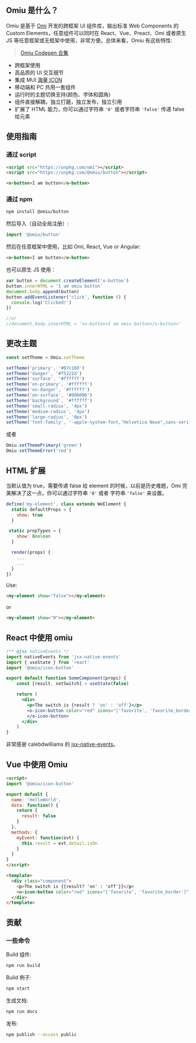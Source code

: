 ## Omiu 是什么？

Omiu 是基于 [Omi](https://github.com/Tencent/omi) 开发的跨框架 UI 组件库，输出标准 Web Components 的 Custom Elements，任意组件可以同时在 React、Vue、Preact、Omi 或者原生 JS 等任意框架或无框架中使用，非常方便。总体来看，Omiu 有这些特性:

> [Omiu Codepen 合集](https://codepen.io/collection/XBJjke)

* 跨框架使用
* 高品质的 UI 交互细节
* 集成 MUI [海量 ICON](https://tencent.github.io/omi/components/icon/demos/icon.html)
* 移动端和 PC 共用一套组件
* 运行时的主题切换支持(颜色、字体和圆角)
* 组件直接解耦，独立打磨，独立发布，独立引用
* 扩展了 HTML 能力，你可以通过字符串 `'0'` 或者字符串 `'false'` 传递 false 给元素

## 使用指南

### 通过 script

```html
<script src="https://unpkg.com/omi"></script>
<script src="https://unpkg.com/@omiu/button"></script>

<o-button>I am button</o-button>
```

### 通过 npm

``` bash
npm install @omiu/button
```

然后导入（自动全局注册）:

```js
import '@omiu/button'
```

然后在任意框架中使用，比如 Omi, React, Vue or Angular:

``` html
<o-button>I am button</o-button>
```

也可以原生 JS 使用：

```js
var button = document.createElement('o-button')
button.innerHTML = 'I am omiu button'
document.body.append(button)
button.addEventListener('click', function () {
  console.log('Clicked!')
})

//or
//document.body.innerHTML = '<o-button>I am omiu button</o-button>'
```

## 更改主题

```js
const setTheme = Omiu.setTheme

setTheme('primary', '#07c160')
setTheme('danger', '#f5222d')
setTheme('surface', '#ffffff')
setTheme('on-primary', '#ffffff')
setTheme('on-danger', '#ffffff')
setTheme('on-surface', '#000000')
setTheme('background', '#ffffff')
setTheme('small-radius', '4px')
setTheme('medium-radius', '4px')
setTheme('large-radius', '0px')
setTheme('font-family', '-apple-system-font,"Helvetica Neue",sans-serif')
```

或者

```js
Omiu.setThemePrimary('green')
Omiu.setThemeError('red')
```



## HTML 扩展 

当默认值为 true，需要传递 false 给 element 的时候，以前是历史难题，Omi 完美解决了这一点，你可以通过字符串 `'0'` 或者 字符串 `'false'` 来设置。

```js
define('my-element', class extends WeElement {
  static defaultProps = {
    show: true
  }

 static propTypes = {
    show: Boolean
  }

  render(props) {
    ...
    ...
  }
})
```

Use:

```html
<my-element show="false"></my-element>
```

or

```html
<my-element show="0"></my-element>
```

## React 中使用 omiu

```jsx
/** @jsx nativeEvents */
import nativeEvents from 'jsx-native-events'
import { useState } from 'react'
import '@omiu/icon-button'

export default function SomeComponent(props) {
    const [result, setSwitch] = useState(false)

    return (
      <div>
        <p>The switch is {result ? 'on' : 'off'}</p>
        <o-icon-button color="red" icons="['favorite', 'favorite_border']" onEventChange={e => setSwitch(e.detail.isOn)}>
        </o-icon-button>
      </div>
    )
}
```

非常感谢 calebdwilliams 的 [jsx-native-events](https://github.com/calebdwilliams/jsx-native-events#readme)。

## Vue 中使用 Omiu

```html
<script>
import '@omiu/icon-button'

export default {
  name: 'HelloWorld',
  data: function() {
    return {
      result: false
    }
  },
  methods: {
    myEvent: function(evt) {
      this.result = evt.detail.isOn
    }
  }
}
</script>

<template>
  <div class="component">
    <p>The switch is {{result? 'on' : 'off'}}</p>
    <o-icon-button color="red" icons="['favorite', 'favorite_border']" @change="myEvent"></o-icon-button>
  </div>
</template>
```


## 贡献

### 一些命令

Build 组件:

```bash
npm run build 
```

Build 例子:

```bash
npm start
```

生成文档:

```bash
npm run docs
```

发布:

```bash
npm publish --access public
```
